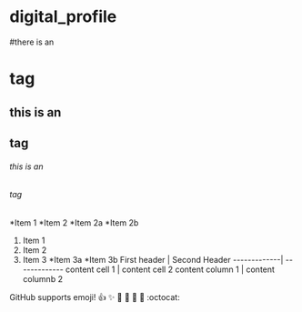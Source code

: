 # digital_profile
#there is an <h1> tag
## this is an <h2> tag
###### this is an <h6> tag

*Item 1
*Item 2
 *Item 2a
 *Item 2b
1. Item 1
2. Item 2
3. Item 3
  *Item 3a
  *Item 3b
First header | Second Header
-------------| -------------
content cell 1 | content cell 2
content column 1 | content columnb 2

GitHub supports emoji!
:+1: :sparkles: :camel: :tada:
:rocket: :metal: :octocat:
  
